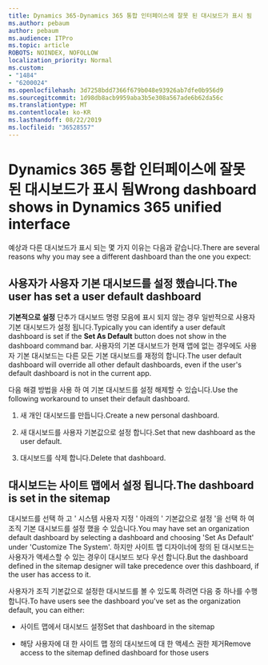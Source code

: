 ```yaml
---
title: Dynamics 365-Dynamics 365 통합 인터페이스에 잘못 된 대시보드가 표시 됨
ms.author: pebaum
author: pebaum
ms.audience: ITPro
ms.topic: article
ROBOTS: NOINDEX, NOFOLLOW
localization_priority: Normal
ms.custom:
- "1484"
- "6200024"
ms.openlocfilehash: 3d7258bdd7366f679b048e93926ab7dfe0b956d9
ms.sourcegitcommit: 1d98db8acb9959aba3b5e308a567ade6b62da56c
ms.translationtype: MT
ms.contentlocale: ko-KR
ms.lasthandoff: 08/22/2019
ms.locfileid: "36528557"
---
```

# <a name="wrong-dashboard-shows-in-dynamics-365-unified-interface"></a><span data-ttu-id="6b797-102">Dynamics 365 통합 인터페이스에 잘못 된 대시보드가 표시 됨</span><span class="sxs-lookup"><span data-stu-id="6b797-102">Wrong dashboard shows in Dynamics 365 unified interface</span></span>

<span data-ttu-id="6b797-103">예상과 다른 대시보드가 표시 되는 몇 가지 이유는 다음과 같습니다.</span><span class="sxs-lookup"><span data-stu-id="6b797-103">There are several reasons why you may see a different dashboard than the one you expect:</span></span>

## <a name="the-user-has-set-a-user-default-dashboard"></a><span data-ttu-id="6b797-104">사용자가 사용자 기본 대시보드를 설정 했습니다.</span><span class="sxs-lookup"><span data-stu-id="6b797-104">The user has set a user default dashboard</span></span> 

<span data-ttu-id="6b797-105">**기본적으로 설정** 단추가 대시보드 명령 모음에 표시 되지 않는 경우 일반적으로 사용자 기본 대시보드가 설정 됩니다.</span><span class="sxs-lookup"><span data-stu-id="6b797-105">Typically you can identify a user default dashboard is set if the **Set As Default** button does not show in the dashboard command bar.</span></span> <span data-ttu-id="6b797-106">사용자의 기본 대시보드가 현재 앱에 없는 경우에도 사용자 기본 대시보드는 다른 모든 기본 대시보드를 재정의 합니다.</span><span class="sxs-lookup"><span data-stu-id="6b797-106">The user default dashboard will override all other default dashboards, even if the user's default dashboard is not in the current app.</span></span>

<span data-ttu-id="6b797-107">다음 해결 방법을 사용 하 여 기본 대시보드를 설정 해제할 수 있습니다.</span><span class="sxs-lookup"><span data-stu-id="6b797-107">Use the following workaround to unset their default dashboard.</span></span>

1. <span data-ttu-id="6b797-108">새 개인 대시보드를 만듭니다.</span><span class="sxs-lookup"><span data-stu-id="6b797-108">Create a new personal dashboard.</span></span>

2. <span data-ttu-id="6b797-109">새 대시보드를 사용자 기본값으로 설정 합니다.</span><span class="sxs-lookup"><span data-stu-id="6b797-109">Set that new dashboard as the user default.</span></span>

3. <span data-ttu-id="6b797-110">대시보드를 삭제 합니다.</span><span class="sxs-lookup"><span data-stu-id="6b797-110">Delete that dashboard.</span></span>

## <a name="the-dashboard-is-set-in-the-sitemap"></a><span data-ttu-id="6b797-111">대시보드는 사이트 맵에서 설정 됩니다.</span><span class="sxs-lookup"><span data-stu-id="6b797-111">The dashboard is set in the sitemap</span></span>

<span data-ttu-id="6b797-112">대시보드를 선택 하 고 ' 시스템 사용자 지정 ' 아래의 ' 기본값으로 설정 '을 선택 하 여 조직 기본 대시보드를 설정 했을 수 있습니다.</span><span class="sxs-lookup"><span data-stu-id="6b797-112">You may have set an organization default dashboard by selecting a dashboard and choosing 'Set As Default' under 'Customize The System'.</span></span> <span data-ttu-id="6b797-113">하지만 사이트 맵 디자이너에 정의 된 대시보드는 사용자가 액세스할 수 있는 경우이 대시보드 보다 우선 합니다.</span><span class="sxs-lookup"><span data-stu-id="6b797-113">But the dashboard defined in the sitemap designer will take precedence over this dashboard, if the user has access to it.</span></span>

<span data-ttu-id="6b797-114">사용자가 조직 기본값으로 설정한 대시보드를 볼 수 있도록 하려면 다음 중 하나를 수행 합니다.</span><span class="sxs-lookup"><span data-stu-id="6b797-114">To have users see the dashboard you've set as the organization default, you can either:</span></span>

* <span data-ttu-id="6b797-115">사이트 맵에서 대시보드 설정</span><span class="sxs-lookup"><span data-stu-id="6b797-115">Set that dashboard in the sitemap</span></span>

* <span data-ttu-id="6b797-116">해당 사용자에 대 한 사이트 맵 정의 대시보드에 대 한 액세스 권한 제거</span><span class="sxs-lookup"><span data-stu-id="6b797-116">Remove access to the sitemap defined dashboard for those users</span></span>
